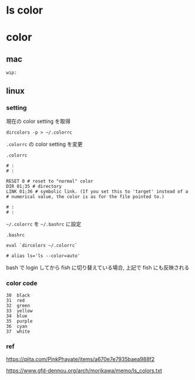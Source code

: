 
# ls  color


# color

## mac

```
wip:
```


## linux

### setting

現在の color setting を取得

```
dircolors -p > ~/.colorrc
```

`.colorrc` の color setting を変更

`.colorrc`

```
# :
# :

RESET 0 # reset to "normal" color
DIR 01;35 # directory
LINK 01;36 # symbolic link. (If you set this to 'target' instead of a
# numerical value, the color is as for the file pointed to.)

# :
# :
```

`~/.colorrc` を `~/.bashrc` に設定

`.bashrc`

```
eval `dircolors ~/.colorrc`

# alias ls='ls --color=auto'
```

bash で login してから fish に切り替えている場合,
上記で fish にも反映される


### color code

```
30  black
31  red
32  green
33  yellow
34  blue
35  purple
36  cyan
37  white
```


### ref

https://qiita.com/PinkPhayate/items/a670e7e7935baea988f2

https://www.gfd-dennou.org/arch/morikawa/memo/ls_colors.txt



